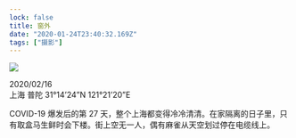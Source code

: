 ```yaml
---
lock: false
title: 窗外
date: "2020-01-24T23:40:32.169Z"
tags: ["摄影"]
---
```


![](https://tva1.sinaimg.cn/large/007S8ZIlgy1gh6yd7ramsj31hc0u0axl.jpg)

2020/02/16  
上海 普陀 31°14’24”N 121°21’20”E

COVID-19 爆发后的第 27 天，整个上海都变得冷冷清清。在家隔离的日子里，只有取盒马生鲜时会下楼。街上空无一人，偶有麻雀从天空划过停在电缆线上。
